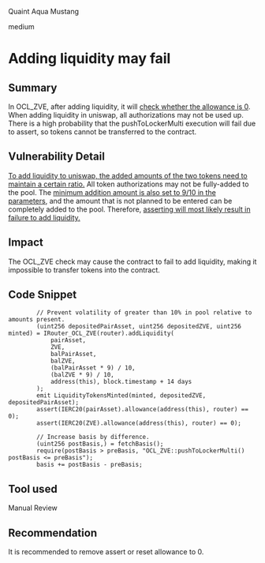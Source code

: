 Quaint Aqua Mustang

medium

# Adding liquidity may fail

## Summary
In OCL_ZVE, after adding liquidity, it will [check whether the allowance is 0](https://github.com/sherlock-audit/2024-03-zivoe/blob/d4111645b19a1ad3ccc899bea073b6f19be04ccd/zivoe-core-foundry/src/lockers/OCL/OCL_ZVE.sol#L208-L209). When adding liquidity in uniswap, all authorizations may not be used up. There is a high probability that the pushToLockerMulti execution will fail due to assert, so tokens cannot be transferred to the contract. 

## Vulnerability Detail
[To add liquidity to uniswap, the added amounts of the two tokens need to maintain a certain ratio.](https://github.com/Uniswap/v2-periphery/blob/0335e8f7e1bd1e8d8329fd300aea2ef2f36dd19f/contracts/UniswapV2Router02.sol#L61-L76) All token authorizations may not be fully-added to the pool. The [minimum addition amount is also set to 9/10 in the parameters](https://github.com/sherlock-audit/2024-03-zivoe/blob/d4111645b19a1ad3ccc899bea073b6f19be04ccd/zivoe-core-foundry/src/lockers/OCL/OCL_ZVE.sol#L203-L204), and the amount that is not planned to be entered can be completely added to the pool. Therefore, [asserting will most likely result in failure to add liquidity.](https://github.com/sherlock-audit/2024-03-zivoe/blob/d4111645b19a1ad3ccc899bea073b6f19be04ccd/zivoe-core-foundry/src/lockers/OCL/OCL_ZVE.sol#L208-L209)

## Impact
The OCL_ZVE check may cause the contract to fail to add liquidity, making it impossible to transfer tokens into the contract.

## Code Snippet
```solidity
        // Prevent volatility of greater than 10% in pool relative to amounts present.
        (uint256 depositedPairAsset, uint256 depositedZVE, uint256 minted) = IRouter_OCL_ZVE(router).addLiquidity(
            pairAsset, 
            ZVE, 
            balPairAsset,
            balZVE, 
            (balPairAsset * 9) / 10,
            (balZVE * 9) / 10, 
            address(this), block.timestamp + 14 days
        );
        emit LiquidityTokensMinted(minted, depositedZVE, depositedPairAsset);
        assert(IERC20(pairAsset).allowance(address(this), router) == 0);
        assert(IERC20(ZVE).allowance(address(this), router) == 0);

        // Increase basis by difference.
        (uint256 postBasis,) = fetchBasis();
        require(postBasis > preBasis, "OCL_ZVE::pushToLockerMulti() postBasis <= preBasis");
        basis += postBasis - preBasis;
```

## Tool used

Manual Review

## Recommendation
It is recommended to remove assert or reset allowance to 0.